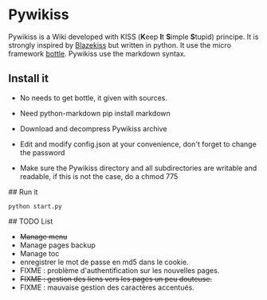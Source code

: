 # Pywikiss

Pywikiss is a Wiki developed with KISS (**K**eep **I**t **S**imple **S**tupid) principe. 
It is strongly inspired by [Blazekiss](http://projet.idleman.fr/blazekiss/) but written in python.
It use the micro framework [bottle](http://bottlepy.org). 
Pywikiss use the markdown syntax.

## Install it

* No needs to get bottle, it given with sources. 

* Need python-markdown
    pip install markdown

* Download and decompress Pywikiss archive
* Edit and modify config.json at your convenience, don't forget to change the password
* Make sure the Pywikiss directory and all subdirectories are writable and readable,  if this is not the case, do a chmod 775

## Run it

    python start.py


## TODO List 

* ~~Manage menu~~
* Manage pages backup  
* Manage toc 
* enregistrer le mot de passe en md5 dans le cookie.
* FIXME : problème d'authentification sur les nouvelles pages.
* ~~FIXME : gestion des liens vers les pages un peu douteuse.~~
* FIXME : mauvaise gestion des caractères accentués.
